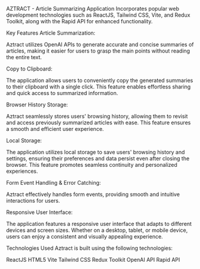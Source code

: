AZTRACT - Article Summarizing Application
Incorporates popular web development technologies such as ReactJS, Tailwind CSS, Vite, and Redux Toolkit, along with the Rapid API for enhanced functionality.

Key Features
Article Summarization:

Aztract utilizes OpenAI APIs to generate accurate and concise summaries of articles, making it easier for users to grasp the main points without reading the entire text.

Copy to Clipboard:

The application allows users to conveniently copy the generated summaries to their clipboard with a single click. This feature enables effortless sharing and quick access to summarized information.

Browser History Storage:

Aztract seamlessly stores users' browsing history, allowing them to revisit and access previously summarized articles with ease. This feature ensures a smooth and efficient user experience.

Local Storage:

The application utilizes local storage to save users' browsing history and settings, ensuring their preferences and data persist even after closing the browser. This feature promotes seamless continuity and personalized experiences.

Form Event Handling & Error Catching:

Aztract effectively handles form events, providing smooth and intuitive interactions for users.



Responsive User Interface:

The application features a responsive user interface that adapts to different devices and screen sizes. Whether on a desktop, tablet, or mobile device, users can enjoy a consistent and visually appealing experience.



Technologies Used
Aztract is built using the following technologies:

ReactJS
HTML5
Vite
Tailwind CSS
Redux Toolkit
OpenAI API
Rapid API
